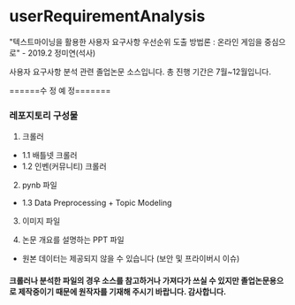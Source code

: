 # userRequirementAnalysis

"텍스트마이닝을 활용한 사용자 요구사항 우선순위 도출 방법론 : 온라인 게임을 중심으로" - 2019.2 정미연(석사)

사용자 요구사항 분석 관련 졸업논문 소스입니다. 
총 진행 기간은 7월~12월입니다.

======수 정 예 정=======

### 레포지토리 구성물

1. 크롤러
 - 1.1 배틀넷 크롤러
 - 1.2 인벤(커뮤니티) 크롤러

2. pynb 파일
 - 1.3 Data Preprocessing + Topic Modeling

3. 이미지 파일

4. 논문 개요를 설명하는 PPT 파일

+ 원본 데이터는 제공되지 않을 수 있습니다 (보안 및 프라이버시 이슈)

#### 크롤러나 분석한 파일의 경우 소스를 참고하거나 가져다가 쓰실 수 있지만 졸업논문용으로 제작중이기 때문에 원작자를 기재해 주시기 바랍니다. 감사합니다.
